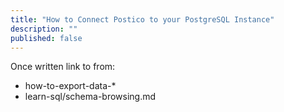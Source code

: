 ```yaml
---
title: "How to Connect Postico to your PostgreSQL Instance"
description: ""
published: false
---
```

Once written link to from:
 - how-to-export-data-*
 - learn-sql/schema-browsing.md
